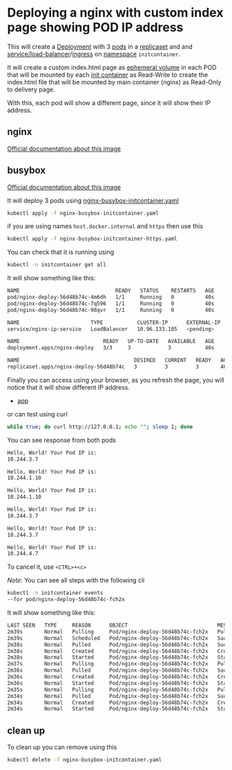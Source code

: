 # Deploying a nginx with custom index page showing POD IP address

This will create a [Deployment](https://kubernetes.io/docs/concepts/workloads/controllers/deployment/) with 3 [pods](https://kubernetes.io/docs/concepts/workloads/pods/) in a [replicaset](https://kubernetes.io/docs/concepts/workloads/controllers/replicaset/) and and [service/load-balancer](https://kubernetes.io/docs/concepts/services-networking/service/#loadbalancer)/[ingress](https://kubernetes.io/docs/concepts/services-networking/ingress/) on [namespace](https://kubernetes.io/docs/concepts/overview/working-with-objects/namespaces/) `initcontainer`.

It will create a custom index.html page as [ephemeral volume](https://kubernetes.io/docs/concepts/storage/ephemeral-volumes/) in each POD that will be mounted by each [init container](https://kubernetes.io/docs/concepts/workloads/pods/init-containers/) as Read-Write to create the index.html file that will be mounted by main container (nginx) as Read-Only to delivery page.

With this, each pod will show a different page, since it will show their IP address.

## nginx

[Official documentation about this image](https://hub.docker.com/_/nginx)

## busybox

[Official documentation about this image](https://hub.docker.com/_/busybox/)

It will deploy 3 pods using [nginx-busybox-initcontainer.yaml](nginx-busybox-initcontainer.yaml)

```bash
kubectl apply -f nginx-busybox-initcontainer.yaml
```

if you are using names `host.docker.internal` and `https` then use this

```bash
kubectl apply -f nginx-busybox-initcontainer-https.yaml
```

You can check that it is running using

```bash
kubectl -n initcontainer get all
```

It will show something like this:

```bash
NAME                               READY   STATUS    RESTARTS   AGE
pod/nginx-deploy-56d48b74c-4m6dh   1/1     Running   0          40s
pod/nginx-deploy-56d48b74c-7q596   1/1     Running   0          40s
pod/nginx-deploy-56d48b74c-98qvr   1/1     Running   0          40s

NAME                       TYPE           CLUSTER-IP      EXTERNAL-IP   PORT(S)        AGE
service/nginx-ip-service   LoadBalancer   10.96.133.185   <pending>     80:32451/TCP   40s

NAME                           READY   UP-TO-DATE   AVAILABLE   AGE
deployment.apps/nginx-deploy   3/3     3            3           40s

NAME                                     DESIRED   CURRENT   READY   AGE
replicaset.apps/nginx-deploy-56d48b74c   3         3         3       40s
```

Finally you can access using your browser, as you refresh the page, you will notice that it will show different IP address.

* [app](http://127.0.0.1:80/)

 or can test using curl

```bash
while true; do curl http://127.0.0.1; echo ""; sleep 1; done
```

You can see response from both pods

```bash
Hello, World! Your Pod IP is:
10.244.3.7

Hello, World! Your Pod IP is:
10.244.1.10

Hello, World! Your Pod IP is:
10.244.1.10

Hello, World! Your Pod IP is:
10.244.3.7

Hello, World! Your Pod IP is:
10.244.3.7

Hello, World! Your Pod IP is:
10.244.4.7
```

To cancel it, use `<CTRL>+<c>`

*Note*: You can see all steps with the following cli

```bash
kubectl -n initcontainer events
--for pod/nginx-deploy-56d48b74c-fch2x
```

It will show something like this:

```bash
LAST SEEN   TYPE     REASON      OBJECT                             MESSAGE
2m39s       Normal   Pulling     Pod/nginx-deploy-56d48b74c-fch2x   Pulling image "busybox"
2m39s       Normal   Scheduled   Pod/nginx-deploy-56d48b74c-fch2x   Successfully assigned initcontainer/nginx-deploy-56d48b74c-fch2x to kind-worker2
2m38s       Normal   Pulled      Pod/nginx-deploy-56d48b74c-fch2x   Successfully pulled image "busybox" in 877ms (877ms including waiting). Image size: 2167126 bytes.
2m38s       Normal   Created     Pod/nginx-deploy-56d48b74c-fch2x   Created container write-ip
2m38s       Normal   Started     Pod/nginx-deploy-56d48b74c-fch2x   Started container write-ip
2m37s       Normal   Pulling     Pod/nginx-deploy-56d48b74c-fch2x   Pulling image "busybox"
2m36s       Normal   Pulled      Pod/nginx-deploy-56d48b74c-fch2x   Successfully pulled image "busybox" in 866ms (866ms including waiting). Image size: 2167126 bytes.
2m36s       Normal   Created     Pod/nginx-deploy-56d48b74c-fch2x   Created container create-html
2m36s       Normal   Started     Pod/nginx-deploy-56d48b74c-fch2x   Started container create-html
2m35s       Normal   Pulling     Pod/nginx-deploy-56d48b74c-fch2x   Pulling image "nginx"
2m34s       Normal   Pulled      Pod/nginx-deploy-56d48b74c-fch2x   Successfully pulled image "nginx" in 848ms (848ms including waiting). Image size: 72996017 bytes.
2m34s       Normal   Created     Pod/nginx-deploy-56d48b74c-fch2x   Created container web-container
2m34s       Normal   Started     Pod/nginx-deploy-56d48b74c-fch2x   Started container web-container
```

## clean up

To clean up you can remove using this

```bash
kubectl delete -f nginx-busybox-initcontainer.yaml
```
